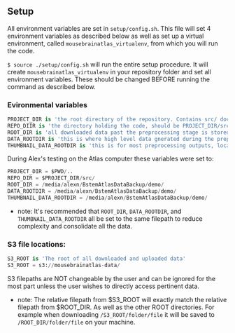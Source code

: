 ## Setup

All environment variables are set in `setup/config.sh`. This file will set 4 environment variables as described below as well as set up a virtual environment, called `mousebrainatlas_virtualenv`, from which you will run the code.

`$ source ./setup/config.sh` will run the entire setup procedure. It will create `mousebrainatlas_virtualenv` in your repository folder and set all environment variables. These should be changed BEFORE running the command as described below.

### Evironmental variables	
```python	
PROJECT_DIR is 'the root directory of the repository. Contains src/ doc/ etc...'
REPO_DIIR is 'the directory holding the code, should be PROJECT_DIR/src/'
ROOT_DIR is 'all downloaded data past the preprocessing stage is stored here'
DATA_ROOTDIR is 'this is where high level data gnerated during the preprocessing stage is saved'
THUMBNAIL_DATA_ROOTDIR is 'this is for most preprocessing outputs, location of downsampled images'
```	

During Alex's testing on the Atlas computer these variables were set to: 
```python	
PROJECT_DIR = $PWD/..
REPO_DIR = $PROJECT_DIR/src/
ROOT_DIR = /media/alexn/BstemAtlasDataBackup/demo/
DATA_ROOTDIR = /media/alexn/BstemAtlasDataBackup/demo/
THUMBNAIL_DATA_ROOTDIR = /media/alexn/BstemAtlasDataBackup/demo/
```	
- note: It's recommended that `ROOT_DIR`, `DATA_ROOTDIR`, and `THUMBNAIL_DATA_ROOTDIR` all be set to the same filepath to reduce complexity and consolidate all the data.

### S3 file locations:	
```python	
S3_ROOT is 'The root of all downloaded and uploaded data'
S3_ROOT = s3://mousebrainatlas-data/	
```	
S3 filepaths are NOT changeable by the user and can be ignored for the most part unless the user wishes to directly access pertinent data.


- note: The relative filepath from $S3_ROOT will exactly match the relative filepath from $ROOT_DIR. As well as the other ROOT directories. For example when downloading `/S3_ROOT/folder/file` it will be saved to `/ROOT_DIR/folder/file` on your machine.
